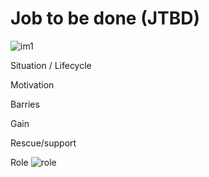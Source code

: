 <h1>Job to be done (JTBD)</h1>

![im1](https://user-images.githubusercontent.com/5312356/121148514-0a507400-c86c-11eb-8bbd-195e526992f1.png)

Situation / Lifecycle

Motivation

Barries

Gain

Rescue/support

Role
![role](https://user-images.githubusercontent.com/5312356/121151375-7df38080-c86e-11eb-8932-23796e77074a.png)
